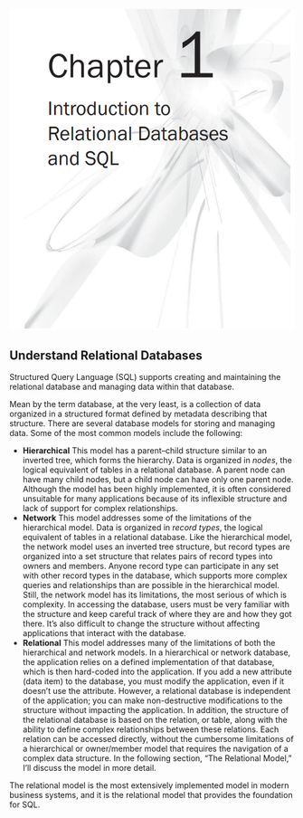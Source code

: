 ![c1_title.png](../assets/img/c1/c1_title.png)

## Understand Relational Databases

Structured Query Language (SQL) supports creating and maintaining the relational database and managing data within that
database.

Mean by the term database, at the very least, is a collection of data organized in a structured format defined by
metadata describing that structure. There are several database models for storing and managing data. Some of the most
common models include the following:

* **Hierarchical** This model has a parent–child structure similar to an inverted tree, which forms the hierarchy. Data
  is organized in _nodes_, the logical equivalent of tables in a relational database. A parent node can have many child
  nodes, but a child node can have only one parent node. Although the model has been highly implemented, it is often
  considered unsuitable for many applications because of its inflexible structure and lack of support for complex
  relationships.
* **Network** This model addresses some of the limitations of the hierarchical model. Data is organized in _record
  types_, the logical equivalent of tables in a relational database. Like the hierarchical model, the network model uses
  an inverted tree structure, but record types are organized into a set structure that relates pairs of record types
  into owners and members. Anyone record type can participate in any set with other record types in the database, which
  supports more complex queries and relationships than are possible in the hierarchical model. Still, the network model
  has its limitations, the most serious of which is complexity. In accessing the database, users must be very familiar
  with the structure and keep careful track of where they are and how they got there. It’s also difficult to change the
  structure without affecting applications that interact with the database.
* **Relational** This model addresses many of the limitations of both the hierarchical and network models. In a
  hierarchical or network database, the application relies on a defined implementation of that database, which is then
  hard-coded into the application. If you add a new attribute (data item) to the database, you must modify the
  application, even if it doesn’t use the attribute. However, a relational database is independent of the application;
  you can make non-destructive modifications to the structure without impacting the application. In addition, the
  structure of the relational database is based on the relation, or table, along with the ability to define complex
  relationships between these relations. Each relation can be accessed directly, without the cumbersome limitations of a
  hierarchical or owner/member model that requires the navigation of a complex data structure. In the following section,
  “The Relational Model,” I’ll discuss the model in more detail.

The relational model is the most extensively implemented model in modern business systems, and it is the relational
model that provides the foundation for SQL.

